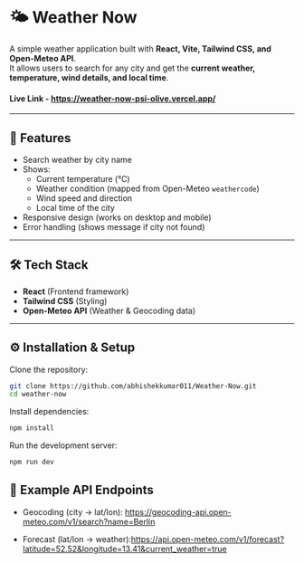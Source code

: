 # 🌤️ Weather Now

A simple weather application built with **React, Vite, Tailwind CSS, and Open-Meteo API**.  
It allows users to search for any city and get the **current weather, temperature, wind details, and local time**.

#### Live Link - https://weather-now-psi-olive.vercel.app/
---

## 🚀 Features
- Search weather by city name
- Shows:
  - Current temperature (°C)
  - Weather condition (mapped from Open-Meteo `weathercode`)
  - Wind speed and direction
  - Local time of the city
- Responsive design (works on desktop and mobile)
- Error handling (shows message if city not found)

---

## 🛠️ Tech Stack
- **React** (Frontend framework)
- **Tailwind CSS** (Styling)
- **Open-Meteo API** (Weather & Geocoding data)

---

## ⚙️ Installation & Setup

Clone the repository:

```bash
git clone https://github.com/abhishekkumar011/Weather-Now.git
cd weather-now

```

Install dependencies:
```bash
npm install

```

Run the development server:
```bash
npm run dev
```

## 📖 Example API Endpoints

- Geocoding (city → lat/lon): https://geocoding-api.open-meteo.com/v1/search?name=Berlin

- Forecast (lat/lon → weather):https://api.open-meteo.com/v1/forecast?latitude=52.52&longitude=13.41&current_weather=true
